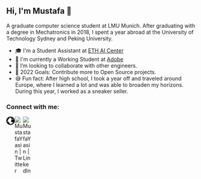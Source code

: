 ## Hi, I'm Mustafa 👋

A graduate computer science student at LMU Munich. After graduating with a degree in Mechatronics in 2018, I spent a year abroad at the University of Technology Sydney and Peking University.

- 🎓 I'm a Student Assistant at [ETH AI Center](https://ai.ethz.ch/)
- 🔭 I'm currently a Working Student at [Adobe](https://www.adobe.com/)
- 👯 I’m looking to collaborate with other engineers.
- 🥅 2022 Goals: Contribute more to Open Source projects.
- 😅 Fun fact: After high school, I took a year off and traveled around Europe, where I learned a lot and was able to broaden my horizons. During this year, I worked as a sneaker seller.

### Connect with me:

[<img align="left" alt="mustafayasin.com" width="22px" src="https://raw.githubusercontent.com/iconic/open-iconic/master/svg/globe.svg" />][website]
[<img align="left" alt="MustafaYasin | Twitter" width="22px" src="https://cdn.jsdelivr.net/npm/simple-icons@v3/icons/twitter.svg" />][twitter]
[<img align="left" alt="MustafaYasin | LinkedIn" width="22px" src="https://cdn.jsdelivr.net/npm/simple-icons@v3/icons/linkedin.svg" />][linkedin]

[website]: https://mustafayasin.com
[twitter]: https://twitter.com/darre1l
[linkedin]: https://www.linkedin.com/in/mustafayasin/
